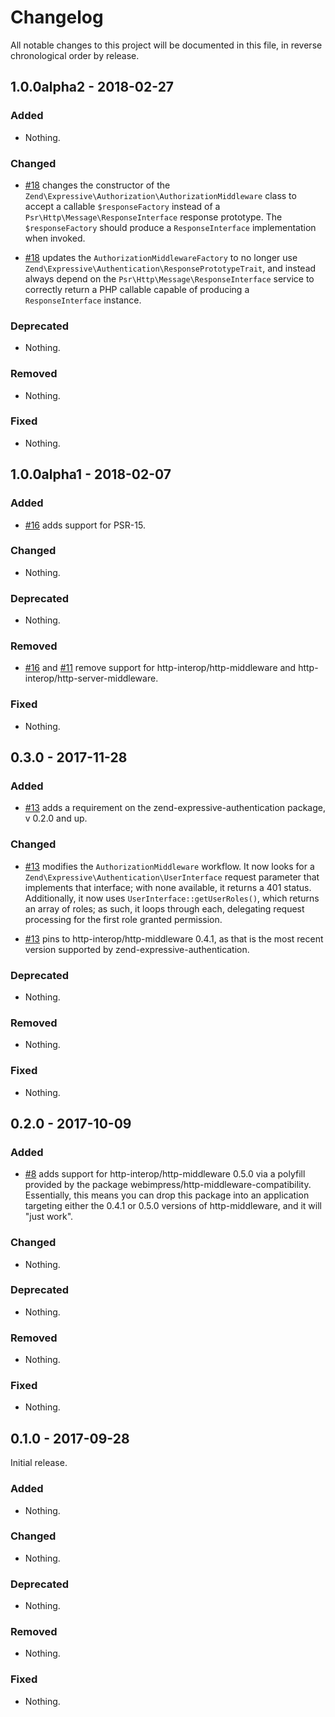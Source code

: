 # Changelog

All notable changes to this project will be documented in this file, in reverse chronological order by release.

## 1.0.0alpha2 - 2018-02-27

### Added

- Nothing.

### Changed

- [#18](https://github.com/zendframework/zend-expressive-authorization/pull/18)
  changes the constructor of the `Zend\Expressive\Authorization\AuthorizationMiddleware`
  class to accept a callable `$responseFactory` instead of a
  `Psr\Http\Message\ResponseInterface` response prototype. The
  `$responseFactory` should produce a `ResponseInterface` implementation when
  invoked.

- [#18](https://github.com/zendframework/zend-expressive-authorization/pull/18)
  updates the `AuthorizationMiddlewareFactory` to no longer use
  `Zend\Expressive\Authentication\ResponsePrototypeTrait`, and instead always
  depend on the `Psr\Http\Message\ResponseInterface` service to correctly return
  a PHP callable capable of producing a `ResponseInterface` instance.

### Deprecated

- Nothing.

### Removed

- Nothing.

### Fixed

- Nothing.

## 1.0.0alpha1 - 2018-02-07

### Added

- [#16](https://github.com/zendframework/zend-expressive-authorization/pull/16) adds
  support for PSR-15.

### Changed

- Nothing.

### Deprecated

- Nothing.

### Removed

- [#16](https://github.com/zendframework/zend-expressive-authorization/pull/16) and
  [#11](https://github.com/zendframework/zend-expressive-authorization/pull/11)
  remove support for http-interop/http-middleware and
  http-interop/http-server-middleware.

### Fixed

- Nothing.

## 0.3.0 - 2017-11-28

### Added

- [#13](https://github.com/zendframework/zend-expressive-authorization/pull/13) adds
  a requirement on the zend-expressive-authentication package, v 0.2.0 and up.

### Changed

- [#13](https://github.com/zendframework/zend-expressive-authorization/pull/13)
  modifies the `AuthorizationMiddleware` workflow. It now looks for a
  `Zend\Expressive\Authentication\UserInterface` request parameter that
  implements that interface; with none available, it returns a 401 status.
  Additionally, it now uses `UserInterface::getUserRoles()`, which returns an
  array of roles; as such, it loops through each, delegating request processing
  for the first role granted permission.

- [#13](https://github.com/zendframework/zend-expressive-authorization/pull/13)
  pins to http-interop/http-middleware 0.4.1, as that is the most recent version
  supported by zend-expressive-authentication.

### Deprecated

- Nothing.

### Removed

- Nothing.

### Fixed

- Nothing.

## 0.2.0 - 2017-10-09

### Added

- [#8](https://github.com/zendframework/zend-expressive-authorization/pull/8) adds
  support for http-interop/http-middleware 0.5.0 via a polyfill provided by the
  package webimpress/http-middleware-compatibility. Essentially, this means you
  can drop this package into an application targeting either the 0.4.1 or 0.5.0
  versions of http-middleware, and it will "just work".

### Changed

- Nothing.

### Deprecated

- Nothing.

### Removed

- Nothing.

### Fixed

- Nothing.

## 0.1.0 - 2017-09-28

Initial release.

### Added

- Nothing.

### Changed

- Nothing.

### Deprecated

- Nothing.

### Removed

- Nothing.

### Fixed

- Nothing.
